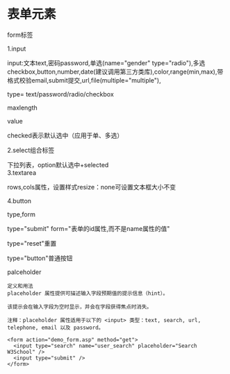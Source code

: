 # 表单元素

form标签

1.input

input:文本text,密码password,单选\(name="gender" type="radio"\),多选checkbox,button,number,date\(建议调用第三方类库\),color,range\(min,max\),带格式校验email,submit提交,url,file\(multiple="multiple"\),

type= text/password/radio/checkbox

maxlength

value

checked表示默认选中（应用于单、多选）

2.select组合标签

下拉列表，option默认选中+selected  
3.textarea

rows,cols属性，设置样式resize：none可设置文本框大小不变

4.button

type,form

type="submit" form="表单的id属性,而不是name属性的值"

type="reset"重置

type="button"普通按钮

palceholder

```
定义和用法
placeholder 属性提供可描述输入字段预期值的提示信息（hint）。

该提示会在输入字段为空时显示，并会在字段获得焦点时消失。

注释：placeholder 属性适用于以下的 <input> 类型：text, search, url, telephone, email 以及 password。
```

```
<form action="demo_form.asp" method="get">
  <input type="search" name="user_search" placeholder="Search W3School" />
  <input type="submit" />
</form>
```




